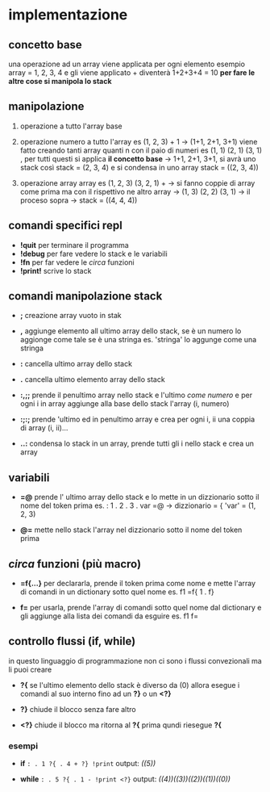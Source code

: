 # implementazione

## concetto base
una operazione ad un array viene applicata per ogni elemento esempio
array = 1, 2, 3, 4 e gli viene applicato + diventerà 1+2+3+4 = 10
**per fare le altre cose si manipola lo stack**

## manipolazione
1. operazione a tutto l'array base

2. operazione numero a tutto l'array es (1, 2, 3) + 1 -> (1+1, 2+1, 3+1) viene fatto creando tanti array quanti n con il paio di numeri es (1, 1) (2, 1) (3, 1) , per tutti questi si applica **il concetto base** -> 1+1, 2+1, 3+1, si avrà uno stack così stack = (2, 3, 4) e si condensa in uno array stack = ((2, 3, 4))

3. operazione array array es (1, 2, 3) (3, 2, 1) + -> si fanno coppie di array come prima ma con il rispettivo ne altro array -> (1, 3) (2, 2) (3, 1) -> il proceso sopra -> stack = ((4, 4, 4))


## comandi specifici repl

* **!quit** per terminare il programma
* **!debug** per fare vedere lo stack e le variabili
* **!fn** per far vedere le *circa* funzioni
* **!print!** scrive lo stack

## comandi manipolazione stack

* **;** creazione array vuoto in stak
* **,** aggiunge elemento all ultimo array dello stack, se è un numero lo aggionge come tale se è una stringa es. 'stringa' lo aggunge come una stringa
* **:** cancella ultimo array dello stack
* **.** cancella ultimo elemento array dello stack

* **:,;;** prende il penultimo array nello stack e l'ultimo *come numero* e per ogni i in array aggiunge alla base dello stack l'array (i, numero)

* **:;:;** prende 'ultimo ed in penultimo array e crea per ogni i, ii una coppia di array (i, ii)...

* **..:** condensa lo stack in un array, prende tutti gli i nello stack e crea un array

## variabili

* **=@** prende l' ultimo array dello stack e lo mette in un dizzionario sotto il nome del token prima es. : 1 . 2 . 3 . var =@ -> dizzionario = { 'var' = (1, 2, 3)

* **@=** mette nello stack l'array nel dizzionario sotto il nome del token prima

## *circa* funzioni (più macro)

* **=f{...}** per declararla, prende il token prima come nome e mette l'array di comandi in un dictionary sotto quel nome es. f1 =f{ 1 . f}

* **f=** per usarla, prende l'array di comandi sotto quel nome dal dictionary e gli aggiunge alla lista dei comandi da esguire es. f1 f=

## controllo flussi (if, while)
in questo linguaggio di programmazione non ci sono i flussi convezionali ma li puoi creare

* **?{** se l'ultimo elemento dello stack è diverso da (0) allora esegue i comandi al suo interno fino ad un **?}** o un **<?}**

* **?}** chiude il blocco senza fare altro

* **<?}** chiude il blocco ma ritorna al **?{** prima qundi riesegue **?{**

### esempi
* **if** `: . 1 ?{ . 4 + ?} !print` output: *((5))*

* **while** `: . 5 ?{ . 1 - !print <?}` output: *((4))((3))((2))((1))((0))*